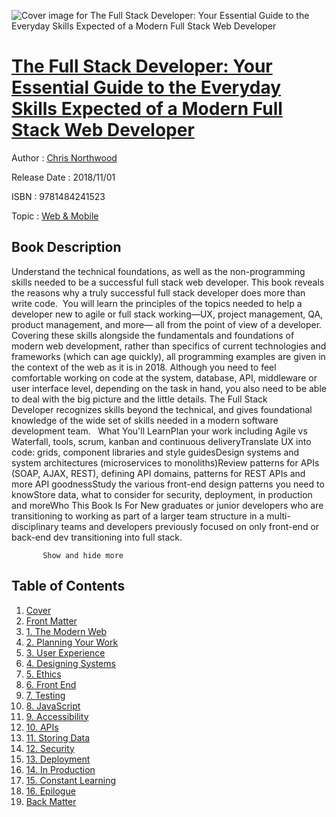 ![Cover image for The Full Stack Developer: Your Essential Guide to the Everyday Skills Expected of a Modern Full Stack Web Developer](https://imgdetail.ebookreading.net/cover/cover/web_mobile/EB9781484241523.jpg)

[The Full Stack Developer: Your Essential Guide to the Everyday Skills Expected of a Modern Full Stack Web Developer](https://ebookreading.net/view/book/The+Full+Stack+Developer%3A+Your+Essential+Guide+to+the+Everyday+Skills+Expected+of+a+Modern+Full+Stack+Web+Developer-EB9781484241523_1.html "The Full Stack Developer: Your Essential Guide to the Everyday Skills Expected of a Modern Full Stack Web Developer")
====================================================================================================================

Author : [Chris Northwood](https://ebookreading.net/search/author/Chris+Northwood)

Release Date : 2018/11/01

ISBN : 9781484241523

Topic : [Web & Mobile](https://ebookreading.net/search/category/web-mobile)

Book Description
-----------------

 Understand the technical foundations, as well as the non-programming skills needed to be a successful full stack web developer. This book reveals the reasons why a truly successful full stack developer does more than write code. 
You will learn the principles of the topics needed to help a developer new to agile or full stack working—UX, project management, QA, product management, and more— all from the point of view of a developer. Covering these skills alongside the fundamentals and foundations of modern web development, rather than specifics of current technologies and frameworks (which can age quickly), all programming examples are given in the context of the web as it is in 2018. 
Although you need to feel comfortable working on code at the system, database, API, middleware or user interface level, depending on the task in hand, you also need to be able to deal with the big picture and the little details. The Full Stack Developer recognizes skills beyond the technical, and gives foundational knowledge of the wide set of skills needed in a modern software development team.  
 What You'll LearnPlan your work including Agile vs Waterfall, tools, scrum, kanban and continuous deliveryTranslate UX into code: grids, component libraries and style guidesDesign systems and system architectures (microservices to monoliths)Review patterns for APIs (SOAP, AJAX, REST), defining API domains, patterns for REST APIs and more API goodnessStudy the various front-end design patterns you need to knowStore data, what to consider for security, deployment, in production and moreWho This Book Is For
New graduates or junior developers who are transitioning to working as part of a larger team structure in a multi-disciplinary teams and developers previously focused on only front-end or back-end dev transitioning into full stack. 

           Show and hide more                
Table of Contents
-----------------

1. [Cover](https://ebookreading.net/view/book/The+Full+Stack+Developer%3A+Your+Essential+Guide+to+the+Everyday+Skills+Expected+of+a+Modern+Full+Stack+Web+Developer-EB9781484241523_1.html)
1. [Front Matter](https://ebookreading.net/view/book/The+Full+Stack+Developer%3A+Your+Essential+Guide+to+the+Everyday+Skills+Expected+of+a+Modern+Full+Stack+Web+Developer-EB9781484241523_2.html)
1. [1. The Modern Web](https://ebookreading.net/view/book/The+Full+Stack+Developer%3A+Your+Essential+Guide+to+the+Everyday+Skills+Expected+of+a+Modern+Full+Stack+Web+Developer-EB9781484241523_3.html)
1. [2. Planning Your Work](https://ebookreading.net/view/book/The+Full+Stack+Developer%3A+Your+Essential+Guide+to+the+Everyday+Skills+Expected+of+a+Modern+Full+Stack+Web+Developer-EB9781484241523_4.html)
1. [3. User Experience](https://ebookreading.net/view/book/The+Full+Stack+Developer%3A+Your+Essential+Guide+to+the+Everyday+Skills+Expected+of+a+Modern+Full+Stack+Web+Developer-EB9781484241523_5.html)
1. [4. Designing Systems](https://ebookreading.net/view/book/The+Full+Stack+Developer%3A+Your+Essential+Guide+to+the+Everyday+Skills+Expected+of+a+Modern+Full+Stack+Web+Developer-EB9781484241523_6.html)
1. [5. Ethics](https://ebookreading.net/view/book/The+Full+Stack+Developer%3A+Your+Essential+Guide+to+the+Everyday+Skills+Expected+of+a+Modern+Full+Stack+Web+Developer-EB9781484241523_7.html)
1. [6. Front End](https://ebookreading.net/view/book/The+Full+Stack+Developer%3A+Your+Essential+Guide+to+the+Everyday+Skills+Expected+of+a+Modern+Full+Stack+Web+Developer-EB9781484241523_8.html)
1. [7. Testing](https://ebookreading.net/view/book/The+Full+Stack+Developer%3A+Your+Essential+Guide+to+the+Everyday+Skills+Expected+of+a+Modern+Full+Stack+Web+Developer-EB9781484241523_9.html)
1. [8. JavaScript](https://ebookreading.net/view/book/The+Full+Stack+Developer%3A+Your+Essential+Guide+to+the+Everyday+Skills+Expected+of+a+Modern+Full+Stack+Web+Developer-EB9781484241523_10.html)
1. [9. Accessibility](https://ebookreading.net/view/book/The+Full+Stack+Developer%3A+Your+Essential+Guide+to+the+Everyday+Skills+Expected+of+a+Modern+Full+Stack+Web+Developer-EB9781484241523_11.html)
1. [10. APIs](https://ebookreading.net/view/book/The+Full+Stack+Developer%3A+Your+Essential+Guide+to+the+Everyday+Skills+Expected+of+a+Modern+Full+Stack+Web+Developer-EB9781484241523_12.html)
1. [11. Storing Data](https://ebookreading.net/view/book/The+Full+Stack+Developer%3A+Your+Essential+Guide+to+the+Everyday+Skills+Expected+of+a+Modern+Full+Stack+Web+Developer-EB9781484241523_13.html)
1. [12. Security](https://ebookreading.net/view/book/The+Full+Stack+Developer%3A+Your+Essential+Guide+to+the+Everyday+Skills+Expected+of+a+Modern+Full+Stack+Web+Developer-EB9781484241523_14.html)
1. [13. Deployment](https://ebookreading.net/view/book/The+Full+Stack+Developer%3A+Your+Essential+Guide+to+the+Everyday+Skills+Expected+of+a+Modern+Full+Stack+Web+Developer-EB9781484241523_15.html)
1. [14. In Production](https://ebookreading.net/view/book/The+Full+Stack+Developer%3A+Your+Essential+Guide+to+the+Everyday+Skills+Expected+of+a+Modern+Full+Stack+Web+Developer-EB9781484241523_16.html)
1. [15. Constant Learning](https://ebookreading.net/view/book/The+Full+Stack+Developer%3A+Your+Essential+Guide+to+the+Everyday+Skills+Expected+of+a+Modern+Full+Stack+Web+Developer-EB9781484241523_17.html)
1. [16. Epilogue](https://ebookreading.net/view/book/The+Full+Stack+Developer%3A+Your+Essential+Guide+to+the+Everyday+Skills+Expected+of+a+Modern+Full+Stack+Web+Developer-EB9781484241523_18.html)
1. [Back Matter](https://ebookreading.net/view/book/The+Full+Stack+Developer%3A+Your+Essential+Guide+to+the+Everyday+Skills+Expected+of+a+Modern+Full+Stack+Web+Developer-EB9781484241523_19.html)
